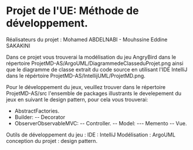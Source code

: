 # Projet de l'UE: Méthode de développement.

Réalisateurs du projet : 
   Mohamed ABDELNABI - Mouhssine Eddine SAKAKINI


Dans ce projet vous trouverai la modélisation du jeu AngryBird dans le répertoire ProjetMD-AS/ArgoUML/DiagrammedeClasseduProjet.png ainsi que le diagramme de classe extrait du code source en utilisant l'IDE IntelliJ dans le répértoire ProjetMD-AS/IntellijUML/ProjetMD.png.

Pour le développement du jeux, veuillez trouver dans le répertoire ProjetMD-AS/src l'ensemble de packages illustrants le develepement du jeux en suivant le design pattern, pour cela vous trouverai: 
 - AbstractFactories.
 - Builder:
 	-- Decorator
 - ObserverObservableMVC:
 	-- Controller.
 	-- Model:
 		--- Memento
 	-- Vue.
 	
Outils de développement du jeu : 
	IDE : IntelliJ
	Modélisation : ArgoUML
	conception du projet : design pattern.
